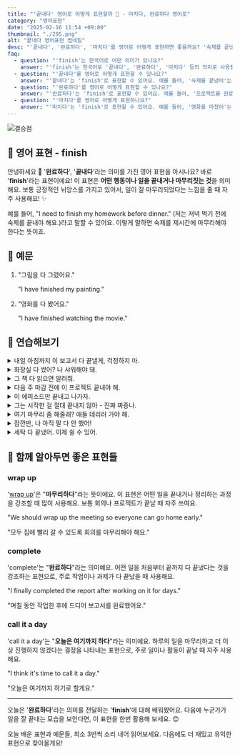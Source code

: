 ```yaml
---
title: "'끝내다' 영어로 어떻게 표현할까 ️🥇 - 마치다, 완료하다 영어로"
category: "영어표현"
date: "2025-02-16 11:54 +09:00"
thumbnail: "./295.png"
alt: "끝내다 영어표현 썸네일"
desc: "'끝내다', '완료하다', '마치다'를 영어로 어떻게 표현하면 좋을까요? '숙제를 끝냈어', '프로젝트를 완료했어', '영화를 마쳤어' 등을 영어로 표현하는 법을 배워봅시다. 다양한 예문을 통해서 연습하고 본인의 표현으로 만들어 보세요."
faq:
  - question: "'finish'는 한국어로 어떤 의미가 있나요?"
    answer: "'finish'는 한국어로 '끝내다', '완료하다', '마치다' 등의 의미로 사용됩니다."
  - question: "'끝내다'를 영어로 어떻게 표현할 수 있나요?"
    answer: "'끝내다'는 'finish'로 표현할 수 있어요. 예를 들어, '숙제를 끝냈어'는 'I finished my homework'라고 말할 수 있어요."
  - question: "'완료하다'를 영어로 어떻게 표현할 수 있나요?"
    answer: "'완료하다'는 'finish'로 표현할 수 있어요. 예를 들어, '프로젝트를 완료했어'는 'I finished the project'로 말할 수 있어요."
  - question: "'마치다'를 영어로 어떻게 표현하나요?"
    answer: "'마치다'는 'finish'로 표현할 수 있어요. 예를 들어, '영화를 마쳤어'는 'I finished watching the movie'라고 할 수 있어요."
---
```


![결승점](./295-1.jpg)

## 🌟 영어 표현 - finish

안녕하세요 👋 '**완료하다**', '**끝내다**'라는 의미를 가진 영어 표현을 아시나요? 바로 '**finish**'라는 표현이에요! 이 표현은 **어떤 행동이나 일을 끝내거나 마무리짓는 것**을 의미해요. 보통 긍정적인 뉘앙스를 가지고 있어서, 일이 잘 마무리되었다는 느낌을 줄 때 자주 사용해요! ✨

<script async src="https://pagead2.googlesyndication.com/pagead/js/adsbygoogle.js?client=ca-pub-1465612013356152"
     crossorigin="anonymous"></script>
<!-- engple-horizontal-ad -->

<ins class="adsbygoogle"
     style="display:block"
     data-ad-client="ca-pub-1465612013356152"
     data-ad-slot="2106896038"
     data-ad-format="auto"
     data-full-width-responsive="true"></ins>

<script>
     (adsbygoogle = window.adsbygoogle || []).push({});
</script>

예를 들어, "I need to finish my homework before dinner." (저는 저녁 먹기 전에 숙제를 끝내야 해요.)라고 말할 수 있어요. 이렇게 말하면 숙제를 제시간에 마무리해야 한다는 뜻이죠.

## 📖 예문

1. "그림을 다 그렸어요."

   "I have finished my painting."

2. "영화를 다 봤어요."

   "I have finished watching the movie."

## 💬 연습해보기

<details>
<summary>내일 아침까지 이 보고서 다 끝낼게, 걱정하지 마.</summary>
<span>I'll finish these reports by tomorrow morning, don't <a href="/blog/in-english/209.worry-about/">worry about</a> it.</span>
</details>

<details>
<summary>화장실 다 썼어? 나 샤워해야 돼.</summary>
<span>Are you finished with the bathroom? I need to take a shower.</span>
</details>

<details>
<summary>그 책 다 읽으면 알려줘.</summary>
<span><a href="/blog/in-english/241.let-someone-know/">Let me know</a> when you finish that book.</span>
</details>

<details>
<summary>다음 주 마감 전에 이 프로젝트 끝내야 해.</summary>
<span>We need to finish this project before the deadline next week.</span>
</details>

<details>
<summary>이 에피소드만 끝내고 나가자.</summary>
<span>Just let me finish this episode, and then we can go.</span>
</details>

<details>
<summary>그는 시작한 걸 절대 끝내지 않아 - 진짜 짜증나.</summary>
<span>He never finishes what he starts - it's so frustrating.</span>
</details>

<details>
<summary>여기 마무리 좀 해줄래? 애들 데리러 가야 해.</summary>
<span>Can you finish up here? I need to <a href="/blog/in-english/178.pick-up/">pick up</a> the kids.</span>
</details>

<details>
<summary>잠깐만, 나 아직 말 다 안 했어!</summary>
<span>Hold on, I'm not finished talking yet!</span>
</details>

<details>
<summary>세탁 다 끝냈어. 이제 쉴 수 있어.</summary>
<span>Just finished doing laundry. Now I can relax.</span>
</details>

## 🤝 함께 알아두면 좋은 표현들

### wrap up

'[wrap up](/blog/in-english/249.wrap-up/)'은 "**마무리하다**"라는 뜻이에요. 이 표현은 어떤 일을 끝내거나 정리하는 과정을 강조할 때 많이 사용해요. 보통 회의나 프로젝트가 끝날 때 자주 쓰여요.

"We should wrap up the meeting so everyone can go home early."

"모두 집에 빨리 갈 수 있도록 회의를 마무리해야 해요."

### complete

'complete'는 "**완료하다**"라는 의미예요. 어떤 일을 처음부터 끝까지 다 끝냈다는 것을 강조하는 표현으로, 주로 작업이나 과제가 다 끝났을 때 사용해요.

"I finally completed the report after working on it for days."

"며칠 동안 작업한 후에 드디어 보고서를 완료했어요."

### call it a day

'call it a day'는 "**오늘은 여기까지 하다**"라는 의미예요. 하루의 일을 마무리하고 더 이상 진행하지 않겠다는 결정을 나타내는 표현으로, 주로 일이나 활동이 끝날 때 자주 사용해요.

"I think it's time to call it a day."

"오늘은 여기까지 하기로 할게요."

---

오늘은 '**완료하다**'라는 의미를 전달하는 '**finish**'에 대해 배워봤어요. 다음에 누군가가 일을 잘 끝내는 모습을 보인다면, 이 표현을 한번 활용해 보세요. 😊

오늘 배운 표현과 예문들, 최소 3번씩 소리 내어 읽어보세요. 다음에도 더 재밌고 유익한 표현으로 찾아올게요!
